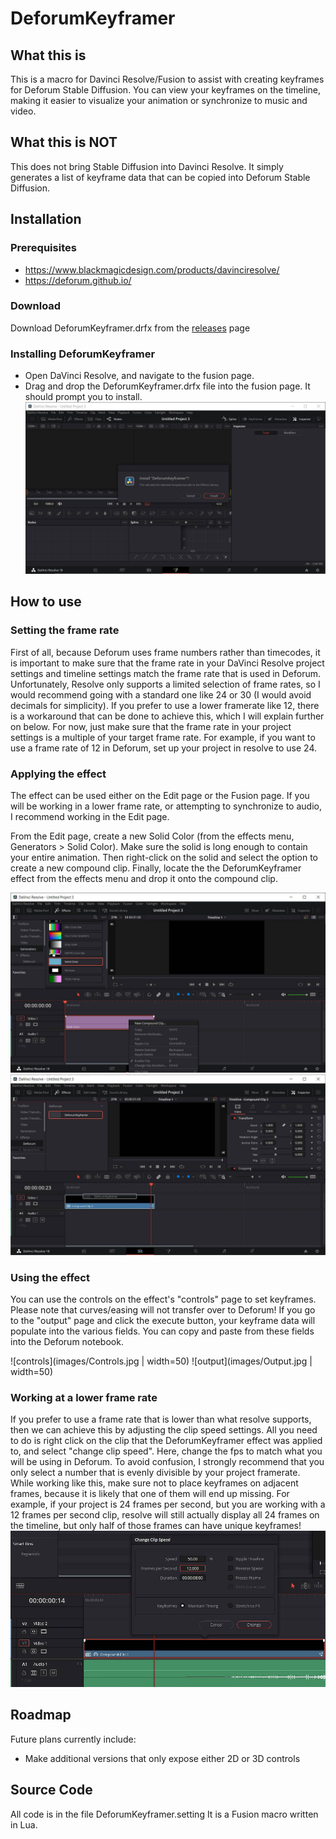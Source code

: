 # DeforumKeyframer

## What this is
This is a macro for Davinci Resolve/Fusion to assist with creating keyframes for Deforum Stable Diffusion. You can view your keyframes on the timeline, making it easier to visualize your animation or synchronize to music and video.

## What this is NOT
This does not bring Stable Diffusion into Davinci Resolve. It simply generates a list of keyframe data that can be copied into Deforum Stable Diffusion.

## Installation
### Prerequisites
- https://www.blackmagicdesign.com/products/davinciresolve/
- https://deforum.github.io/

### Download
Download DeforumKeyframer.drfx from the [releases](https://github.com/Zarxrax/DeforumKeyframer/releases) page

### Installing DeforumKeyframer
- Open DaVinci Resolve, and navigate to the fusion page. 
- Drag and drop the DeforumKeyframer.drfx file into the fusion page. It should prompt you to install. 
![install](images/Install.jpg)

## How to use
### Setting the frame rate
First of all, because Deforum uses frame numbers rather than timecodes, it is important to make sure that the frame rate in your DaVinci Resolve project settings and timeline settings match the frame rate that is used in Deforum. Unfortunately, Resolve only supports a limited selection of frame rates, so I would recommend going with a standard one like 24 or 30 (I would avoid decimals for simplicity). If you prefer to use a lower framerate like 12, there is a workaround that can be done to achieve this, which I will explain further on below. For now, just make sure that the frame rate in your project settings is a multiple of your target frame rate. For example, if you want to use a frame rate of 12 in Deforum, set up your project in resolve to use 24.

### Applying the effect
The effect can be used either on the Edit page or the Fusion page. If you will be working in a lower frame rate, or attempting to synchronize to audio, I recommend working in the Edit page.

From the Edit page, create a new Solid Color (from the effects menu, Generators > Solid Color). Make sure the solid is long enough to contain your entire animation. Then right-click on the solid and select the option to create a new compound clip. Finally, locate the the DeforumKeyframer effect from the effects menu and drop it onto the compound clip.

![solid](images/NewSolid.jpg)
![effect](images/DeforumEffect.jpg)

### Using the effect
You can use the controls on the effect's "controls" page to set keyframes. Please note that curves/easing will not transfer over to Deforum!
If you go to the "output" page and click the execute button, your keyframe data will populate into the various fields. You can copy and paste from these fields into the Deforum notebook.

![controls](images/Controls.jpg | width=50) ![output](images/Output.jpg | width=50)

### Working at a lower frame rate
If you prefer to use a frame rate that is lower than what resolve supports, then we can achieve this by adjusting the clip speed settings.
All you need to do is right click on the clip that the DeforumKeyframer effect was applied to, and select "change clip speed". Here, change the fps to match what you will be using in Deforum. To avoid confusion, I strongly recommend that you only select a number that is evenly divisible by your project framerate.
While working like this, make sure not to place keyframes on adjacent frames, because it is likely that one of them will end up missing. For example, if your project is 24 frames per second, but you are working with a 12 frames per second clip, resolve will still actually display all 24 frames on the timeline, but only half of those frames can have unique keyframes! 
![speed](images/Speed.jpg)

## Roadmap
Future plans currently include:
- Make additional versions that only expose either 2D or 3D controls

## Source Code
All code is in the file DeforumKeyframer.setting
It is a Fusion macro written in Lua.
